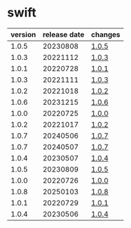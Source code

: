 # swift	


|version|release date|changes|
|---|---|---|
|1.0.5|20230808|[1.0.5](./1.0.5-20230808.md)|
|1.0.3|20221112|[1.0.3](./1.0.3-20221112.md)|
|1.0.1|20220728|[1.0.1](./1.0.1-20220728.md)|
|1.0.3|20221111|[1.0.3](./1.0.3-20221111.md)|
|1.0.2|20221018|[1.0.2](./1.0.2-20221018.md)|
|1.0.6|20231215|[1.0.6](./1.0.6-20231215.md)|
|1.0.0|20220725|[1.0.0](./1.0.0-20220725.md)|
|1.0.2|20221017|[1.0.2](./1.0.2-20221017.md)|
|1.0.7|20240506|[1.0.7](./1.0.7-20240506.md)|
|1.0.7|20240507|[1.0.7](./1.0.7-20240507.md)|
|1.0.4|20230507|[1.0.4](./1.0.4-20230507.md)|
|1.0.5|20230809|[1.0.5](./1.0.5-20230809.md)|
|1.0.0|20220726|[1.0.0](./1.0.0-20220726.md)|
|1.0.8|20250103|[1.0.8](./1.0.8-20250103.md)|
|1.0.1|20220729|[1.0.1](./1.0.1-20220729.md)|
|1.0.4|20230506|[1.0.4](./1.0.4-20230506.md)|
